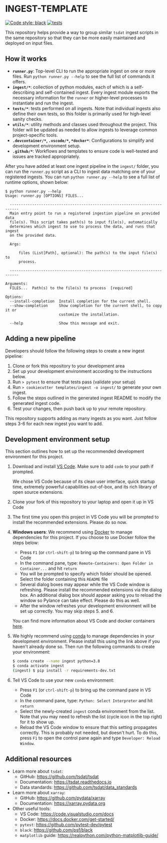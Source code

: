 # INGEST-TEMPLATE

[![Code style: black](https://img.shields.io/badge/code%20style-black-000000.svg)](https://github.com/psf/black)
[![tests](https://github.com/tsdat/ingest-template/actions/workflows/tests.yml/badge.svg)](https://github.com/tsdat/ingest-template/actions/workflows/tests.yml)

This repository helps provide a way to group similar `tsdat` ingest scripts in the same
repository so that they can be more easily maintained and deployed on input files. 


## How it works

- **`runner.py`**: Top-level CLI to run the appropriate ingest on one or more files.
Run `python runner.py --help` to see the full list of commands it offers.
- **`ingest/*`**: collection of python modules, each of which is a self-describing and
self-contained ingest. Every ingest module exports the necessary information for the
`runner` or higher-level processes to instantiate and run the ingest.
- **`tests/*`**: tests performed on all ingests. Note that individual ingests also define
their own tests, so this folder is primarily used for high-level sanity checks.
- **`utils/*`**: utility methods and classes used throughout the project. This folder
will be updated as needed to allow ingests to leverage common project-specific tools.
- **`.devcontainer/*`, `.vscode/*`, `*docker*`**: Configurations to simplify and
development environment setup.
- **`.github/*`**: Workflows and templates to ensure code is well-tested and issues are
tracked appropriately.

After you have added at least one ingest pipeline in the `ingest/` folder, you can run
the `runner.py` script as a CLI to ingest data matching one of your registered ingests.
You can run `python runner.py --help` to see a full list of runtime options, shown
below:

```
$ python runner.py --help
Usage: runner.py [OPTIONS] FILES...

  --------------------------------------------------------------------------
  Main entry point to run a registered ingestion pipeline on provided data
  file(s). This script takes path(s) to input file(s), automatically
  determines which ingest to use to process the data, and runs that ingest
  on the provided data.

  Args:

      files (List[Path], optional): The path(s) to the input file(s) to
      process.

  --------------------------------------------------------------------------

Arguments:
  FILES...  Path(s) to the file(s) to process  [required]

Options:
  --install-completion  Install completion for the current shell.
  --show-completion     Show completion for the current shell, to copy it or
                        customize the installation.

  --help                Show this message and exit.
```


## Adding a new pipeline

Developers should follow the following steps to create a new ingest pipeline:

1. Clone or fork this repository to your development area
2. Set up your development environment according to the instructions below.
3. Run `> pytest` to ensure that tests pass (validate your setup)
4. Run `> cookiecutter templates/ingest -o ingest/` to generate your own ingest.
5. Follow the steps outlined in the generated ingest README to modify the generated
ingest code.
6. Test your changes, then push back up to your remote repository.

This repository supports adding as many ingests as you want. Just follow steps 3-6 for
each new ingest you want to add.


## Development environment setup

This section outlines how to set up the recommended development environment for this
project.


1. Download and install [VS Code](https://code.visualstudio.com). Make sure to add 
`code` to your path if prompted.

    We chose VS Code because of its clean user interface, quick startup time, extremely
    powerful capabilities out-of-box, and its rich library of open source extensions.

2. Clone your fork of this repository to your laptop and open it up in VS Code

3. The first time you open this project in VS Code you will be prompted to install the
recommended extensions. Please do so now.

4. **Windows users**: We recommend using
[Docker](https://www.docker.com/products/docker-desktop) to manage dependencies for
this project. If you choose to use Docker follow the steps below:
    - Press `F1` (or `ctrl-shift-p`) to bring up the command pane in VS Code
    - In the command pane, type: `Remote-Containers: Open Folder in Container...` and
    hit `return`
    - You will be prompted to specify which folder should be opened. Select the folder
    containing this `README` file
    - Several dialog boxes may appear while the VS Code window is refreshing. Please
    install the recommended extensions via the dialog box. An additional dialog box
    should appear asking you to reload the window so Pylance can take effect. Please do
    this as well.
    - After the window refreshes your development environment will be set up correctly.
    You may skip steps 5. and 6.

    You can find more information about VS Code and docker containers
    [here](https://code.visualstudio.com/docs/remote/containers).

5. We highly recommend using [conda](https://docs.anaconda.com/anaconda/install/) to
manage dependencies in your development environment. Please install this using the link
above if you haven't already done so. Then run the following commands to create your
environment:
    
    ```bash
    $ conda create --name ingest python=3.8
    $ conda activate ingest
    (ingest) $ pip install -r requirements-dev.txt
    ```

6. Tell VS Code to use your new `conda` environment:
    - Press `F1` (or `ctrl-shift-p`) to bring up the command pane in VS Code
    - In the command pane, type: `Python: Select Interpreter` and hit `return`
    - Select the newly-created `ingest` conda environment from the list. Note
    that you may need to refresh the list (cycle icon in the top right) for it to show
    up.
    - Reload the VS Code window to ensure that this setting propagates correctly.
    This is probably not needed, but doesn't hurt. To do this, press `F1` to open
    the control pane again and type `Developer: Reload Window`.

## Additional resources

- Learn more about `tsdat`:
    - GitHub: https://github.com/tsdat/tsdat
    - Documentation: https://tsdat.readthedocs.io
    - Data standards: https://github.com/tsdat/data_standards
- Learn more about `xarray`: 
    - GitHub: https://github.com/pydata/xarray
    - Documentation: https://xarray.pydata.org
- Other useful tools:
    - VS Code: https://code.visualstudio.com/docs
    - Docker: https://docs.docker.com/get-started/
    - `pytest`: https://github.com/pytest-dev/pytest
    - `black`: https://github.com/psf/black
    - `matplotlib` guide: https://realpython.com/python-matplotlib-guide/